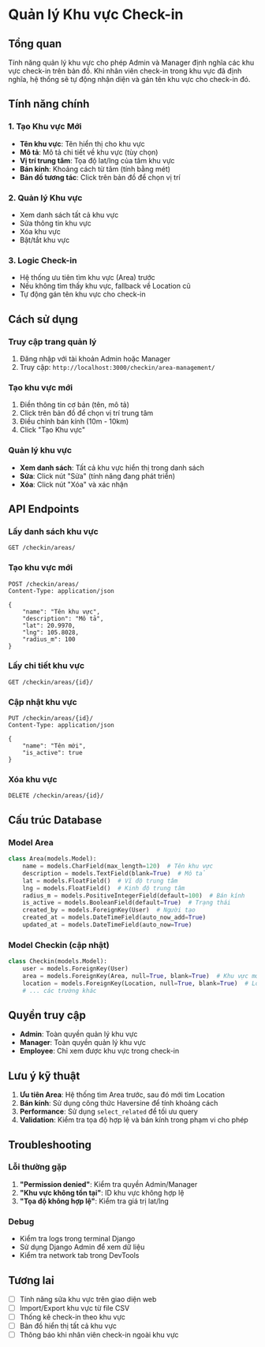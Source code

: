 # Quản lý Khu vực Check-in

## Tổng quan

Tính năng quản lý khu vực cho phép Admin và Manager định nghĩa các khu vực check-in trên bản đồ. Khi nhân viên check-in trong khu vực đã định nghĩa, hệ thống sẽ tự động nhận diện và gán tên khu vực cho check-in đó.

## Tính năng chính

### 1. Tạo Khu vực Mới
- **Tên khu vực**: Tên hiển thị cho khu vực
- **Mô tả**: Mô tả chi tiết về khu vực (tùy chọn)
- **Vị trí trung tâm**: Tọa độ lat/lng của tâm khu vực
- **Bán kính**: Khoảng cách từ tâm (tính bằng mét)
- **Bản đồ tương tác**: Click trên bản đồ để chọn vị trí

### 2. Quản lý Khu vực
- Xem danh sách tất cả khu vực
- Sửa thông tin khu vực
- Xóa khu vực
- Bật/tắt khu vực

### 3. Logic Check-in
- Hệ thống ưu tiên tìm khu vực (Area) trước
- Nếu không tìm thấy khu vực, fallback về Location cũ
- Tự động gán tên khu vực cho check-in

## Cách sử dụng

### Truy cập trang quản lý
1. Đăng nhập với tài khoản Admin hoặc Manager
2. Truy cập: `http://localhost:3000/checkin/area-management/`

### Tạo khu vực mới
1. Điền thông tin cơ bản (tên, mô tả)
2. Click trên bản đồ để chọn vị trí trung tâm
3. Điều chỉnh bán kính (10m - 10km)
4. Click "Tạo Khu vực"

### Quản lý khu vực
- **Xem danh sách**: Tất cả khu vực hiển thị trong danh sách
- **Sửa**: Click nút "Sửa" (tính năng đang phát triển)
- **Xóa**: Click nút "Xóa" và xác nhận

## API Endpoints

### Lấy danh sách khu vực
```
GET /checkin/areas/
```

### Tạo khu vực mới
```
POST /checkin/areas/
Content-Type: application/json

{
    "name": "Tên khu vực",
    "description": "Mô tả",
    "lat": 20.9970,
    "lng": 105.8028,
    "radius_m": 100
}
```

### Lấy chi tiết khu vực
```
GET /checkin/areas/{id}/
```

### Cập nhật khu vực
```
PUT /checkin/areas/{id}/
Content-Type: application/json

{
    "name": "Tên mới",
    "is_active": true
}
```

### Xóa khu vực
```
DELETE /checkin/areas/{id}/
```

## Cấu trúc Database

### Model Area
```python
class Area(models.Model):
    name = models.CharField(max_length=120)  # Tên khu vực
    description = models.TextField(blank=True)  # Mô tả
    lat = models.FloatField()  # Vĩ độ trung tâm
    lng = models.FloatField()  # Kinh độ trung tâm
    radius_m = models.PositiveIntegerField(default=100)  # Bán kính
    is_active = models.BooleanField(default=True)  # Trạng thái
    created_by = models.ForeignKey(User)  # Người tạo
    created_at = models.DateTimeField(auto_now_add=True)
    updated_at = models.DateTimeField(auto_now=True)
```

### Model Checkin (cập nhật)
```python
class Checkin(models.Model):
    user = models.ForeignKey(User)
    area = models.ForeignKey(Area, null=True, blank=True)  # Khu vực mới
    location = models.ForeignKey(Location, null=True, blank=True)  # Location cũ
    # ... các trường khác
```

## Quyền truy cập

- **Admin**: Toàn quyền quản lý khu vực
- **Manager**: Toàn quyền quản lý khu vực
- **Employee**: Chỉ xem được khu vực trong check-in

## Lưu ý kỹ thuật

1. **Ưu tiên Area**: Hệ thống tìm Area trước, sau đó mới tìm Location
2. **Bán kính**: Sử dụng công thức Haversine để tính khoảng cách
3. **Performance**: Sử dụng `select_related` để tối ưu query
4. **Validation**: Kiểm tra tọa độ hợp lệ và bán kính trong phạm vi cho phép

## Troubleshooting

### Lỗi thường gặp
1. **"Permission denied"**: Kiểm tra quyền Admin/Manager
2. **"Khu vực không tồn tại"**: ID khu vực không hợp lệ
3. **"Tọa độ không hợp lệ"**: Kiểm tra giá trị lat/lng

### Debug
- Kiểm tra logs trong terminal Django
- Sử dụng Django Admin để xem dữ liệu
- Kiểm tra network tab trong DevTools

## Tương lai

- [ ] Tính năng sửa khu vực trên giao diện web
- [ ] Import/Export khu vực từ file CSV
- [ ] Thống kê check-in theo khu vực
- [ ] Bản đồ hiển thị tất cả khu vực
- [ ] Thông báo khi nhân viên check-in ngoài khu vực
